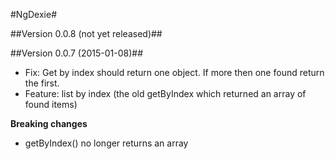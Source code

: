 #NgDexie#

##Version 0.0.8 (not yet released)##


##Version 0.0.7 (2015-01-08)##

* Fix: Get by index should return one object. If more then one found return the first.
* Feature: list by index (the old getByIndex which returned an array of found items)

**Breaking changes**  

* getByIndex() no longer returns an array